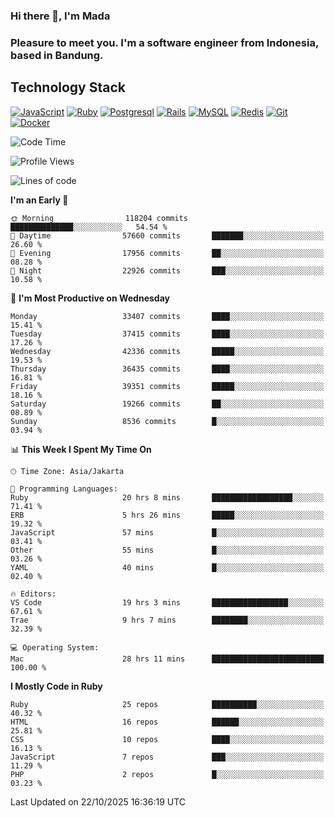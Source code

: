 ### Hi there 👋, I'm Mada
### Pleasure to meet you. I'm a software engineer from Indonesia, based in Bandung.

## Technology Stack

[![JavaScript](https://img.shields.io/badge/-JavaScript-%23F7DF1C?style=flat-square&logo=javascript&logoColor=000000&labelColor=%23F7DF1C&color=%23FFCE5A)](https://www.javascript.com/)
[![Ruby](https://img.shields.io/badge/Ruby-CC342D?style=flat-square&logo=ruby&logoColor=white)](https://www.ruby-lang.org/en/)
[![Postgresql](https://img.shields.io/badge/PostgreSQL-316192?style=flat-square&logo=postgresql&logoColor=ffffff)](https://www.postgresql.org/)
[![Rails](https://img.shields.io/badge/Ruby_on_Rails-CC0000?style=flat-square&logo=ruby-on-rails&logoColor=white)](https://rubyonrails.org/)
[![MySQL](https://img.shields.io/badge/-MySQL-4479A1?style=flat-square&logo=MySQL&logoColor=ffffff)](https://www.mysql.com/)
[![Redis](https://img.shields.io/badge/-Redis-DC382D?style=flat-square&logo=Redis&logoColor=ffffff)](https://redis.io/)
[![Git](https://img.shields.io/badge/-Git-%23F05032?style=flat-square&logo=git&logoColor=%23ffffff)](https://git-scm.com/)
[![Docker](https://img.shields.io/badge/-Docker-2496ED?style=flat-square&logo=docker&logoColor=ffffff)](https://www.docker.com/)
<!--
**madaarya/madaarya** is a ✨ _special_ ✨ repository because its `README.md` (this file) appears on your GitHub profile.

Here are some ideas to get you started:

- 🔭 I’m currently working on ...
- 🌱 I’m currently learning ...
- 👯 I’m looking to collaborate on ...
- 🤔 I’m looking for help with ...
- 💬 Ask me about ...
- 📫 How to reach me: ...
- 😄 Pronouns: ...
- ⚡ Fun fact: ...
-->
<!--START_SECTION:waka-->
![Code Time](http://img.shields.io/badge/Code%20Time-7%2C843%20hrs%2010%20mins-blue)

![Profile Views](http://img.shields.io/badge/Profile%20Views-0-blue)

![Lines of code](https://img.shields.io/badge/From%20Hello%20World%20I%27ve%20Written-55.2%20million%20lines%20of%20code-blue)

**I'm an Early 🐤** 

```text
🌞 Morning                118204 commits      ██████████████░░░░░░░░░░░   54.54 % 
🌆 Daytime                57660 commits       ███████░░░░░░░░░░░░░░░░░░   26.60 % 
🌃 Evening                17956 commits       ██░░░░░░░░░░░░░░░░░░░░░░░   08.28 % 
🌙 Night                  22926 commits       ███░░░░░░░░░░░░░░░░░░░░░░   10.58 % 
```
📅 **I'm Most Productive on Wednesday** 

```text
Monday                   33407 commits       ████░░░░░░░░░░░░░░░░░░░░░   15.41 % 
Tuesday                  37415 commits       ████░░░░░░░░░░░░░░░░░░░░░   17.26 % 
Wednesday                42336 commits       █████░░░░░░░░░░░░░░░░░░░░   19.53 % 
Thursday                 36435 commits       ████░░░░░░░░░░░░░░░░░░░░░   16.81 % 
Friday                   39351 commits       █████░░░░░░░░░░░░░░░░░░░░   18.16 % 
Saturday                 19266 commits       ██░░░░░░░░░░░░░░░░░░░░░░░   08.89 % 
Sunday                   8536 commits        █░░░░░░░░░░░░░░░░░░░░░░░░   03.94 % 
```


📊 **This Week I Spent My Time On** 

```text
🕑︎ Time Zone: Asia/Jakarta

💬 Programming Languages: 
Ruby                     20 hrs 8 mins       ██████████████████░░░░░░░   71.41 % 
ERB                      5 hrs 26 mins       █████░░░░░░░░░░░░░░░░░░░░   19.32 % 
JavaScript               57 mins             █░░░░░░░░░░░░░░░░░░░░░░░░   03.41 % 
Other                    55 mins             █░░░░░░░░░░░░░░░░░░░░░░░░   03.26 % 
YAML                     40 mins             █░░░░░░░░░░░░░░░░░░░░░░░░   02.40 % 

🔥 Editors: 
VS Code                  19 hrs 3 mins       █████████████████░░░░░░░░   67.61 % 
Trae                     9 hrs 7 mins        ████████░░░░░░░░░░░░░░░░░   32.39 % 

💻 Operating System: 
Mac                      28 hrs 11 mins      █████████████████████████   100.00 % 
```

**I Mostly Code in Ruby** 

```text
Ruby                     25 repos            ██████████░░░░░░░░░░░░░░░   40.32 % 
HTML                     16 repos            ██████░░░░░░░░░░░░░░░░░░░   25.81 % 
CSS                      10 repos            ████░░░░░░░░░░░░░░░░░░░░░   16.13 % 
JavaScript               7 repos             ███░░░░░░░░░░░░░░░░░░░░░░   11.29 % 
PHP                      2 repos             █░░░░░░░░░░░░░░░░░░░░░░░░   03.23 % 
```




 Last Updated on 22/10/2025 16:36:19 UTC
<!--END_SECTION:waka-->
